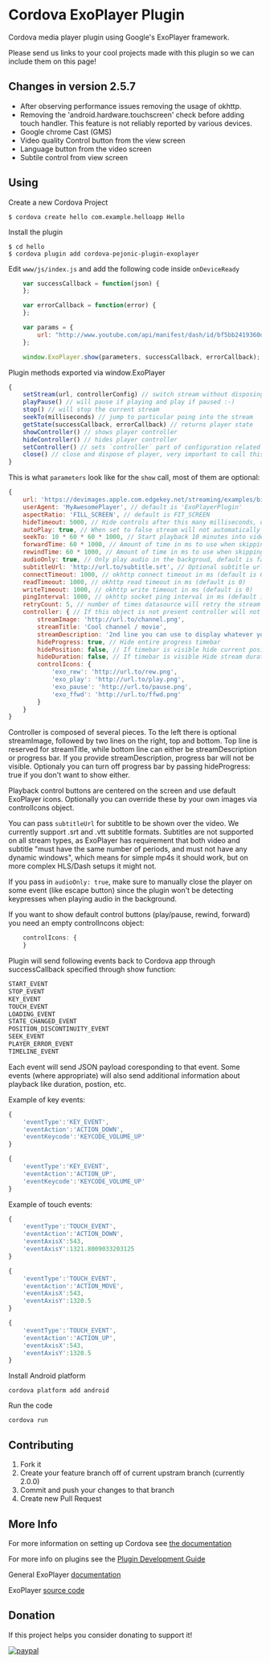 
# Cordova ExoPlayer Plugin

Cordova media player plugin using Google's ExoPlayer framework.

Please send us links to your cool projects made with this plugin so we can include them on this page!

## Changes in version 2.5.7
- After observing performance issues removing the usage of okhttp.
- Removing the 'android.hardware.touchscreen' check before adding touch handler. This feature is not reliably reported by various devices. 
- Google chrome Cast (GMS)
- Video quality Control button from the view screen
- Language button from the video screen
- Subtile control from view screen


## Using

Create a new Cordova Project

    $ cordova create hello com.example.helloapp Hello
    
Install the plugin

    $ cd hello
    $ cordova plugin add cordova-pejonic-plugin-exoplayer
    

Edit `www/js/index.js` and add the following code inside `onDeviceReady`

```js
    var successCallback = function(json) {
    };

    var errorCallback = function(error) {
    };

    var params = {
        url: "http://www.youtube.com/api/manifest/dash/id/bf5bb2419360daf1/source/youtube?as=fmp4_audio_clear,fmp4_sd_hd_clear&sparams=ip,ipbits,expire,source,id,as&ip=0.0.0.0&ipbits=0&expire=19000000000&signature=51AF5F39AB0CEC3E5497CD9C900EBFEAECCCB5C7.8506521BFC350652163895D4C26DEE124209AA9E&key=ik0"
    };

    window.ExoPlayer.show(parameters, successCallback, errorCallback);
```

Plugin methods exported via window.ExoPlayer
```js
{
    setStream(url, controllerConfig) // switch stream without disposing of the player. controllerConfig is "controller" part of the inital parameters. 
    playPause() // will pause if playing and play if paused :-)
    stop() // will stop the current stream
    seekTo(milliseconds) // jump to particular poing into the stream
    getState(successCallback, errorCallback) // returns player state
    showController() // shows player controller
    hideController() // hides player controller
    setController() // sets `controller` part of configuration related to the info bar and control buttons.
    close() // close and dispose of player, very important to call this method when your app exits!
}
```

This is what `parameters` look like for the `show` call, most of them are optional: 
```js
{
    url: 'https://devimages.apple.com.edgekey.net/streaming/examples/bipbop_4x3/bipbop_4x3_variant.m3u8',
    userAgent: 'MyAwesomePlayer', // default is 'ExoPlayerPlugin'
    aspectRatio: 'FILL_SCREEN', // default is FIT_SCREEN
    hideTimeout: 5000, // Hide controls after this many milliseconds, default is 5 sec
    autoPlay: true, // When set to false stream will not automatically start
    seekTo: 10 * 60 * 60 * 1000, // Start playback 10 minutes into video specified in ms, default is 0
    forwardTime: 60 * 1000, // Amount of time in ms to use when skipping forward, default is 1 min
    rewindTime: 60 * 1000, // Amount of time in ms to use when skipping backward, default is 1 min
    audioOnly: true, // Only play audio in the backgroud, default is false.
    subtitleUrl: 'http://url.to/subtitle.srt', // Optional subtitle url
    connectTimeout: 1000, // okhttp connect timeout in ms (default is 0)
    readTimeout: 1000, // okhttp read timeout in ms (default is 0)
    writeTimeout: 1000, // okhttp write timeout in ms (default is 0)
    pingInterval: 1000, // okhttp socket ping interval in ms (default is 0 or disabled)
    retryCount: 5, // number of times datasource will retry the stream before giving up (default is 3)
    controller: { // If this object is not present controller will not be visible
        streamImage: 'http://url.to/channel.png',
        streamTitle: 'Cool channel / movie',
        streamDescription: '2nd line you can use to display whatever you want like current program epg or movie description',
        hideProgress: true, // Hide entire progress timebar
        hidePosition: false, // If timebar is visible hide current position from it
        hideDuration: false, // If timebar is visible Hide stream duration from it
        controlIcons: {
            'exo_rew': 'http://url.to/rew.png',
            'exo_play': 'http://url.to/play.png',
            'exo_pause': 'http://url.to/pause.png',
            'exo_ffwd': 'http://url.to/ffwd.png'
        }
    }
}
```
Controller is composed of several pieces. To the left there is optional streamImage, followed by two lines on the right, top and bottom. Top line is reserved for streamTitle, while bottom line can either be streamDescription or progress bar. If you provide streamDescription, progress bar will not be visible. Optionaly you can turn off progress bar by passing hideProgress: true if you don't want to show either.

Playback control buttons are centered on the screen and use default ExoPlayer icons. Optionally you can override these by your own images via controlIcons object.

You can pass `subtitleUrl` for subtitle to be shown over the video. We currently support .srt and .vtt subtitle formats. Subtitles are not supported on all stream types, as ExoPlayer has requirement that both video and subtitle "must have the same number of periods, and must not have any dynamic windows", which means for simple mp4s it should work, but on more complex HLS/Dash setups it might not. 

If you pass in `audioOnly: true`, make sure to manually close the player on some event (like escape button) since the plugin won't be detecting keypresses when playing audio in the background.

If you want to show default control buttons (play/pause, rewind, forward) you need an empty controlIncons object:
```js
    controlIcons: {
    }
```
 
Plugin will send following events back to Cordova app through successCallback specified through show function:
```js
START_EVENT
STOP_EVENT
KEY_EVENT
TOUCH_EVENT
LOADING_EVENT
STATE_CHANGED_EVENT
POSITION_DISCONTINUITY_EVENT
SEEK_EVENT
PLAYER_ERROR_EVENT
TIMELINE_EVENT
```
Each event will send JSON payload coresponding to that event. Some events (where appropriate) will also send additional information about playback like duration, postion, etc. 

Example of key events:
```js
{
    'eventType':'KEY_EVENT',
    'eventAction':'ACTION_DOWN',
    'eventKeycode':'KEYCODE_VOLUME_UP'
}

{   
    'eventType':'KEY_EVENT',
    'eventAction':'ACTION_UP',
    'eventKeycode':'KEYCODE_VOLUME_UP'
}
```


Example of touch events:
```js
{
    'eventType':'TOUCH_EVENT',
    'eventAction':'ACTION_DOWN',
    'eventAxisX':543,
    'eventAxisY':1321.8009033203125
}

{   
    'eventType':'TOUCH_EVENT',
    'eventAction':'ACTION_MOVE',
    'eventAxisX':543,
    'eventAxisY':1320.5
}

{
    'eventType':'TOUCH_EVENT',
    'eventAction':'ACTION_UP',
    'eventAxisX':543,
    'eventAxisY':1320.5
}
```

Install Android platform

    cordova platform add android
    
Run the code

    cordova run
    
## Contributing
    
1. Fork it
2. Create your feature branch off of current upstram branch (currently 2.0.0)
3. Commit and push your changes to that branch
4. Create new Pull Request

## More Info

For more information on setting up Cordova see [the documentation](http://cordova.apache.org/docs/en/latest/guide/cli/index.html)

For more info on plugins see the [Plugin Development Guide](http://cordova.apache.org/docs/en/latest/guide/hybrid/plugins/index.html)

General ExoPlayer [documentation](https://google.github.io/ExoPlayer/)

ExoPlayer [source code](https://github.com/google/ExoPlayer)

## Donation
If this project helps you consider donating to support it!

[![paypal](https://cdn.rawgit.com/twolfson/paypal-github-button/1.0.0/dist/button.svg)](https://www.paypal.com/cgi-bin/webscr?cmd=_donations&business=CM9SD8PQ8NRK8&lc=US&item_name=Pejonic&no_note=0&cn=Add%20special%20instructions%20to%20the%20seller%3a&no_shipping=2&currency_code=USD&bn=PP%2dDonationsBF%3abtn_donateCC_LG%2egif%3aNonHosted)
